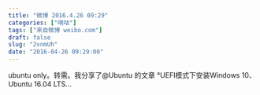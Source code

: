```yaml
---
title: "微博 2016.4.26 09:29"
categories: ["嘀咕"]
tags: ["来自微博 weibo.com"]
draft: false
slug: "2vnmUh"
date: "2016-04-26 09:29:00"
---
```


<p>ubuntu only。转需。我分享了@Ubuntu 的文章 °UEFI模式下安装Windows 10、Ubuntu 16.04 LTS... ​​​​</p>
